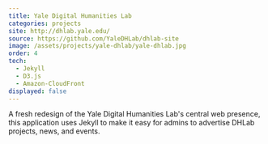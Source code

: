 ```yaml
---
title: Yale Digital Humanities Lab
categories: projects
site: http://dhlab.yale.edu/
source: https://github.com/YaleDHLab/dhlab-site
image: /assets/projects/yale-dhlab/yale-dhlab.jpg
order: 4
tech:
  - Jekyll
  - D3.js
  - Amazon-CloudFront
displayed: false
---
```


A fresh redesign of the Yale Digital Humanities Lab's central web presence, this application uses Jekyll to make it easy for admins to advertise DHLab projects, news, and events.
